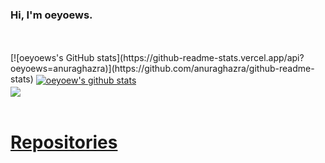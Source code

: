 <!--
### Hi there 👋


**oeyoews/oeyoews** is a ✨ _special_ ✨ repository because its `README.md` (this file) appears on your GitHub profile.

Here are some ideas to get you started:

- 🔭 I’m currently working on ...
- 🌱 I’m currently learning ...
- 👯 I’m looking to collaborate on ...
- 🤔 I’m looking for help with ...
- 💬 Ask me about ...
- 📫 How to reach me: ...
- 😄 Pronouns: ...
- ⚡ Fun fact: ...
-->


### Hi, I'm oeyoews.  

<br />
<br />
[![oeyoews's GitHub stats](https://github-readme-stats.vercel.app/api?oeyoews=anuraghazra)](https://github.com/anuraghazra/github-readme-stats)



<a href="https://github.com/anuraghazra/github-readme-stats">
  <img align="center" src="https://github-readme-stats.anuraghazra1.vercel.app/api?username=oeyoews&show_icons=true&include_all_commits=true&theme=material-palenight" alt="oeyoew's github stats" />
</a>
<br>
<a href="https://github.com/anuraghazra/github-readme-stats">
  <!-- Change the `github-readme-stats.anuraghazra1.vercel.app` to `github-readme-stats.vercel.app`  -->
  <img align="center" src="https://github-readme-stats.anuraghazra1.vercel.app/api/top-langs/?username=oeyoews&layout=defaultt&theme=material-palenight" />
</a>
<a href="https://github.com/anuraghazra/github-readme-statscount_private=true">
  <!-- Change the `github-readme-stats.anuraghazra1.vercel.app` to `github-readme-stats.vercel.app`  -->
  <br />
  <br />  
   
# Repositories

<br>
